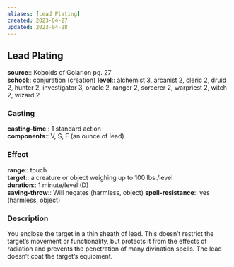 ```yaml
---
aliases: [Lead Plating]
created: 2023-04-27
updated: 2023-04-28
---
```


## Lead Plating

**source**:: Kobolds of Golarion pg. 27  
**school**:: conjuration (creation)
**level**:: alchemist 3, arcanist 2, cleric 2, druid 2, hunter 2, investigator 3, oracle 2, ranger 2, sorcerer 2, warpriest 2, witch 2, wizard 2

### Casting

**casting-time**:: 1 standard action  
**components**:: V, S, F (an ounce of lead)

### Effect

**range**:: touch  
**target**:: a creature or object weighing up to 100 lbs./level  
**duration**:: 1 minute/level (D)  
**saving-throw**:: Will negates (harmless, object)
**spell-resistance**:: yes (harmless, object)

### Description

You enclose the target in a thin sheath of lead. This doesn’t restrict the target’s movement or functionality, but protects it from the effects of radiation and prevents the penetration of many divination spells. The lead doesn’t coat the target’s equipment.
